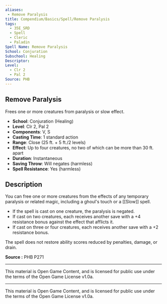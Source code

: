 ```yaml
---
aliases:
 - Remove Paralysis  
title: Compendium/Basics/Spell/Remove Paralysis  
tags:  
  - 35E_SRD  
  - Spell  
  - Cleric  
  - Paladin  
Spell Name: Remove Paralysis  
School: Conjuration  
Subschool: Healing  
Descriptor:  
Level:  
  - Clr 2  
  - Pal 2  
Source: PHB  
---
```


## Remove Paralysis

Frees one or more creatures from paralysis or slow effect.

- **School**: Conjuration (Healing)  
- **Level**: Clr 2, Pal 2  
- **Components**: V, S  
- **Casting Time**: 1 standard action  
- **Range**: Close (25 ft. + 5 ft./2 levels)  
- **Effect**: Up to four creatures, no two of which can be more than 30 ft. apart  
- **Duration**: Instantaneous  
- **Saving Throw**: Will negates (harmless)  
- **Spell Resistance**: Yes (harmless)

## Description

You can free one or more creatures from the effects of any temporary paralysis or related magic, including a ghoul's touch or a [[Slow]] spell.  

- If the spell is cast on one creature, the paralysis is negated.  
- If cast on two creatures, each receives another save with a +4 resistance bonus against the effect that afflicts it.  
- If cast on three or four creatures, each receives another save with a +2 resistance bonus.

The spell does not restore ability scores reduced by penalties, damage, or drain.


**Source :** PHB P271

---

This material is Open Game Content, and is licensed for public use under  
the terms of the Open Game License v1.0a.

---

This material is Open Game Content, and is licensed for public use under the terms of the Open Game License v1.0a.
